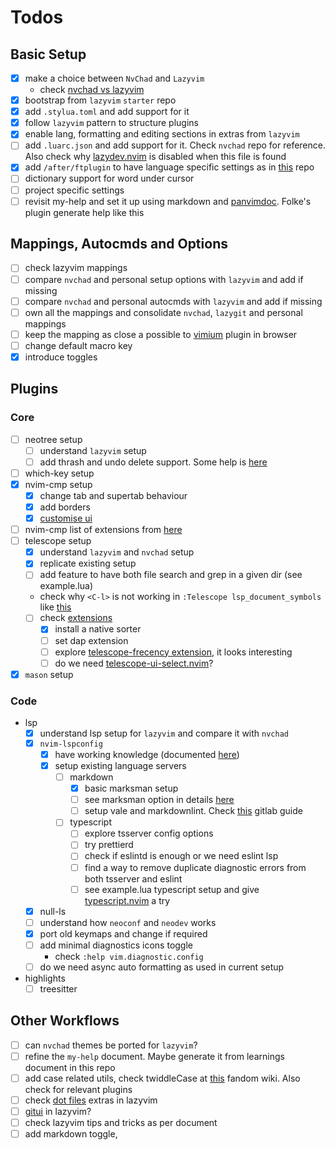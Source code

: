 # Todos

## Basic Setup

- [x] make a choice between `NvChad` and `Lazyvim`
  - check [nvchad vs lazyvim](./nvchad-vs-lazyvim.md)
- [x] bootstrap from `lazyvim` `starter` repo
- [x] add `.stylua.toml` and add support for it
- [x] follow `lazyvim` pattern to structure plugins
- [x] enable lang, formatting and editing sections in extras from `lazyvim`
- [ ] add `.luarc.json` and add support for it. Check `nvchad` repo for reference. Also check why
      [lazydev.nvim](https://github.com/folke/lazydev.nvim) is disabled when this file is found
- [x] add `/after/ftplugin` to have language specific settings as in [this](https://github.com/willothy/nvim-config)
      repo
- [ ] dictionary support for word under cursor
- [ ] project specific settings
- [ ] revisit my-help and set it up using markdown and [panvimdoc](https://github.com/kdheepak/panvimdoc). Folke's
      plugin generate help like this

## Mappings, Autocmds and Options

- [ ] check lazyvim mappings
- [ ] compare `nvchad` and personal setup options with `lazyvim` and add if missing
- [ ] compare `nvchad` and personal autocmds with `lazyvim` and add if missing
- [ ] own all the mappings and consolidate `nvchad`, `lazygit` and personal mappings
- [ ] keep the mapping as close a possible to [vimium](https://github.com/philc/vimium/wiki) plugin in browser
- [ ] change default macro key
- [x] introduce toggles

## Plugins

### Core

- [ ] neotree setup
  - [ ] understand `lazyvim` setup
  - [ ] add thrash and undo delete support. Some help is
        [here](https://github.com/nvim-neo-tree/neo-tree.nvim/issues/202)
- [ ] which-key setup
- [x] nvim-cmp setup
  - [x] change tab and supertab behaviour
  - [x] add borders
  - [x] [customise ui](https://github.com/hrsh7th/nvim-cmp/wiki/Menu-Appearance)
- [ ] nvim-cmp list of extensions from [here](https://github.com/hrsh7th/nvim-cmp/wiki/List-of-sources)
- [ ] telescope setup
  - [x] understand `lazyvim` and `nvchad` setup
  - [x] replicate existing setup
  - [ ] add feature to have both file search and grep in a given dir (see example.lua)
  - check why `<C-l>` is not working in `:Telescope lsp_document_symbols` like
    [this](https://user-images.githubusercontent.com/39233597/110256294-57385c00-7f98-11eb-86e9-9f647bb2a659.mp4)
  - [ ] check [extensions](https://github.com/nvim-telescope/telescope.nvim/wiki/Extensions)
    - [x] install a native sorter
    - [ ] set dap extension
    - [ ] explore [telescope-frecency extension](https://github.com/nvim-telescope/telescope-frecency.nvim), it looks
          interesting
    - [ ] do we need [telescope-ui-select.nvim](https://github.com/nvim-telescope/telescope-ui-select.nvim)?
- [x] `mason` setup

### Code

- lsp
  - [x] understand lsp setup for `lazyvim` and compare it with `nvchad`
  - [x] `nvim-lspconfig`
    - [x] have working knowledge (documented [here](./plugins/nvim-lspconfig.md))
    - [x] setup existing language servers
      - [ ] markdown
        - [x] basic marksman setup
        - [ ] see marksman option in details [here](https://github.com/artempyanykh/marksman)
        - [ ] setup vale and markdownlint. Check
              [this](https://docs.gitlab.com/ee/development/documentation/testing.html#vale) gitlab guide
      - [ ] typescript
        - [ ] explore tsserver config options
        - [ ] try prettierd
        - [ ] check if eslintd is enough or we need eslint lsp
        - [ ] find a way to remove duplicate diagnostic errors from both tsserver and eslint
        - [ ] see example.lua typescript setup and give
              [typescript.nvim](https://github.com/jose-elias-alvarez/typescript.nvim) a try
  - [x] null-ls
  - [ ] understand how `neoconf` and `neodev` works
  - [x] port old keymaps and change if required
  - [ ] add minimal diagnostics icons toggle
    - check `:help vim.diagnostic.config`
  - [ ] do we need async auto formatting as used in current setup
- highlights
  - [ ] treesitter

## Other Workflows

- [ ] can `nvchad` themes be ported for `lazyvim`?
- [ ] refine the `my-help` document. Maybe generate it from learnings document in this repo
- [ ] add case related utils, check twiddleCase at [this](https://vim.fandom.com/wiki/Switching_case_of_characters)
      fandom wiki. Also check for relevant plugins
- [ ] check [dot files](http://www.lazyvim.org/extras/util/dot) extras in lazyvim
- [ ] [gitui](http://www.lazyvim.org/extras/util/gitui) in lazyvim?
- [ ] check lazyvim tips and tricks as per document
- [ ] add markdown toggle,
